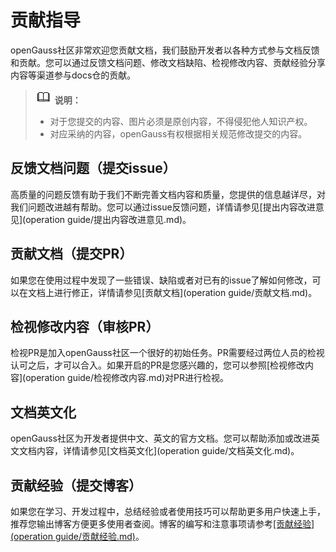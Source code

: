 # 贡献指导<a name="ZH-CN_TOPIC_0000001275063042"></a>

openGauss社区非常欢迎您贡献文档，我们鼓励开发者以各种方式参与文档反馈和贡献。您可以通过反馈文档问题、修改文档缺陷、检视修改内容、贡献经验分享内容等渠道参与docs仓的贡献。

>![](public_sys-resources/icon-note.gif) **说明：** 
>-   对于您提交的内容、图片必须是原创内容，不得侵犯他人知识产权。
>-   对应采纳的内容，openGauss有权根据相关规范修改提交的内容。

## 反馈文档问题（提交issue）<a name="section54611233181212"></a>

高质量的问题反馈有助于我们不断完善文档内容和质量，您提供的信息越详尽，对我们问题改进越有帮助。您可以通过issue反馈问题，详情请参见[提出内容改进意见](operation guide/提出内容改进意见.md)。

## 贡献文档（提交PR）<a name="section4907195815125"></a>

如果您在使用过程中发现了一些错误、缺陷或者对已有的issue了解如何修改，可以在文档上进行修正，详情请参见[贡献文档](operation guide/贡献文档.md)。

## 检视修改内容（审核PR）<a name="section89901556181313"></a>

检视PR是加入openGauss社区一个很好的初始任务。PR需要经过两位人员的检视认可之后，才可以合入。如果开启的PR是您感兴趣的，您可以参照[检视修改内容](operation guide/检视修改内容.md)对PR进行检视。

## 文档英文化<a name="section8437610147"></a>

openGauss社区为开发者提供中文、英文的官方文档。您可以帮助添加或改进英文文档内容，详情请参见[文档英文化](operation guide/文档英文化.md)。

## 贡献经验（提交博客）<a name="section639217521411"></a>

如果您在学习、开发过程中，总结经验或者使用技巧可以帮助更多用户快速上手，推荐您输出博客方便更多使用者查阅。博客的编写和注意事项请参考<u>[贡献经验](operation guide/贡献经验.md)</u>。


